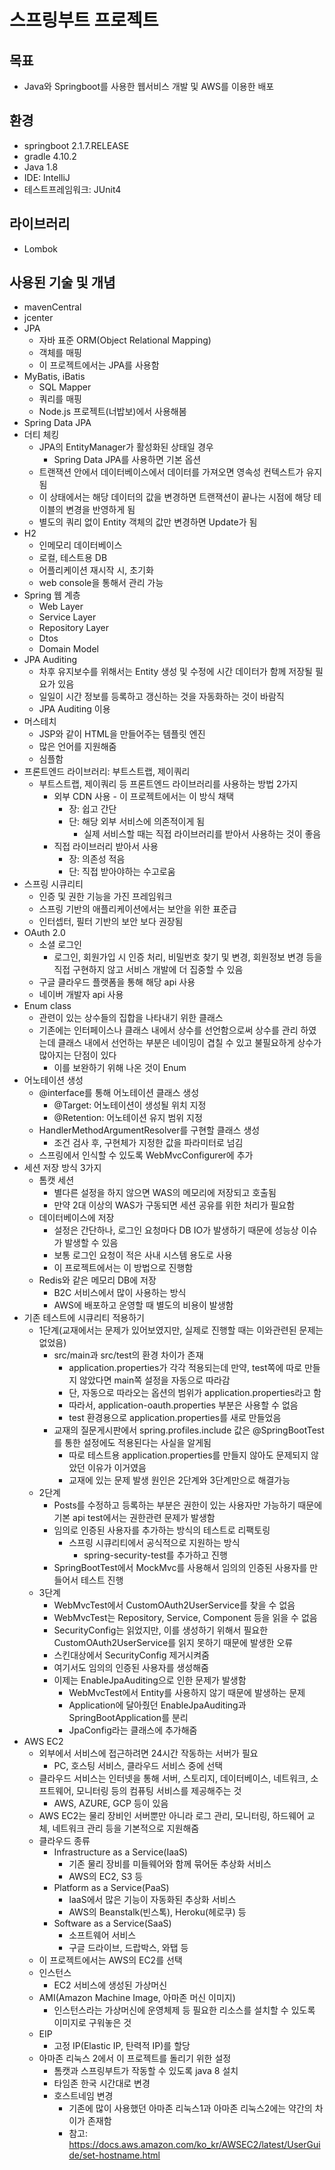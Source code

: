 # 스프링부트 프로젝트



## 목표

- Java와 Springboot를 사용한 웹서비스 개발 및 AWS를 이용한 배포

## 환경

- springboot 2.1.7.RELEASE
- gradle 4.10.2
- Java 1.8
- IDE: IntelliJ
- 테스트프레임워크: JUnit4

## 라이브러리

- Lombok

## 사용된 기술 및 개념

- mavenCentral
- jcenter
- JPA
  - 자바 표준 ORM(Object Relational Mapping)
  - 객체를 매핑
  - 이 프로젝트에서는 JPA를 사용함
- MyBatis, iBatis
  - SQL Mapper
  - 쿼리를 매핑
  - Node.js 프로젝트(너밥보)에서 사용해봄
- Spring Data JPA
- 더티 체킹
  - JPA의 EntityManager가 활성화된 상태일 경우
    - Spring Data JPA를 사용하면 기본 옵션
  - 트랜잭션 안에서 데이터베이스에서 데이터를 가져오면 영속성 컨텍스트가 유지됨
  - 이 상태에서는 해당 데이터의 값을 변경하면 트랜잭션이 끝나는 시점에 해당 테이블의 변경을 반영하게 됨
  - 별도의 쿼리 없이 Entity 객체의 값만 변경하면 Update가 됨
- H2
  - 인메모리 데이터베이스
  - 로컬, 테스트용 DB
  - 어플리케이션 재시작 시, 초기화
  - web console을 통해서 관리 가능
- Spring 웹 계층
  - Web Layer
  - Service Layer
  - Repository Layer
  - Dtos
  - Domain Model
- JPA Auditing
  - 차후 유지보수를 위해서는 Entity 생성 및 수정에 시간 데이터가 함께 저장될 필요가 있음
  - 일일이 시간 정보를 등록하고 갱신하는 것을 자동화하는 것이 바람직
  - JPA Auditing 이용
- 머스테치
  - JSP와 같이 HTML을 만들어주는 템플릿 엔진
  - 많은 언어를 지원해줌
  - 심플함
- 프론트엔드 라이브러리: 부트스트랩, 제이쿼리
  - 부트스트랩, 제이쿼리 등 프론트엔드 라이브러리를 사용하는 방법 2가지
    - 외부 CDN 사용 - 이 프로젝트에서는 이 방식 채택
      - 장: 쉽고 간단
      - 단: 해당 외부 서비스에 의존적이게 됨
        - 실제 서비스할 때는 직접 라이브러리를 받아서 사용하는 것이 좋음
    - 직접 라이브러리 받아서 사용
      - 장: 의존성 적음
      - 단: 직접 받아야하는 수고로움
- 스프링 시큐리티
  - 인증 및 권한 기능을 가진 프레임워크
  - 스프링 기반의 애플리케이션에서는 보안을 위한 표준급
  - 인터셉터, 필터 기반의 보안 보다 권장됨
- OAuth 2.0
  - 소셜 로그인
    - 로그인, 회원가입 시 인증 처리, 비밀번호 찾기 및 변경, 회원정보 변경 등을 직접 구현하지 않고 서비스 개발에 더 집중할 수 있음
  - 구글 클라우드 플랫폼을 통해 해당 api 사용
  - 네이버 개발자 api 사용
- Enum class
  - 관련이 있는 상수들의 집합을 나타내기 위한 클래스
  - 기존에는 인터페이스나 클래스 내에서 상수를 선언함으로써 상수를 관리 하였는데 클래스 내에서 선언하는 부분은 네이밍이 겹칠 수 있고 불필요하게 상수가 많아지는 단점이 있다
    - 이를 보완하기 위해 나온 것이 Enum
- 어노테이션 생성
  - @interface를 통해 어노테이션 클래스 생성
    - @Target: 어노테이션이 생성될 위치 지정
    - @Retention: 어노테이션 유지 범위 지정
  - HandlerMethodArgumentResolver를 구현할 클래스 생성
    - 조건 검사 후, 구현체가 지정한 값을 파라미터로 넘김
  - 스프링에서 인식할 수 있도록 WebMvcConfigurer에 추가
- 세션 저장 방식 3가지
  - 톰캣 세션
    - 별다른 설정을 하지 않으면 WAS의 메모리에 저장되고 호출됨
    - 만약 2대 이상의 WAS가 구동되면 세션 공유를 위한 처리가 필요함
  - 데이터베이스에 저장
    - 설정은 간단하나, 로그인 요청마다 DB IO가 발생하기 때문에 성능상 이슈가 발생할 수 있음
    - 보통 로그인 요청이 적은 사내 시스템 용도로 사용
    - 이 프로젝트에서는 이 방법으로 진행함
  - Redis와 같은 메모리 DB에 저장
    - B2C 서비스에서 많이 사용하는 방식
    - AWS에 배포하고 운영할 때 별도의 비용이 발생함
- 기존 테스트에 시큐리티 적용하기
  - 1단계(교재에서는 문제가 있어보였지만, 실제로 진행할 때는 이와관련된 문제는 없었음)
    - src/main과 src/test의 환경 차이가 존재
      - application.properties가 각각 적용되는데 만약, test쪽에 따로 만들지 않았다면 main쪽 설정을 자동으로 따라감
      - 단, 자동으로 따라오는 옵션의 범위가 application.properties라고 함
      - 따라서, application-oauth.properties 부분은 사용할 수 없음
      - test 환경용으로 application.properties를 새로 만들었음
    - 교재의 질문게시판에서 spring.profiles.include 값은 @SpringBootTest를 통한 설정에도 적용된다는 사실을 알게됨
      - 따로 테스트용 application.properties를 만들지 않아도 문제되지 않았던 이유가 이거였음
      - 교재에 있는 문제 발생 원인은 2단계와 3단계만으로 해결가능
  - 2단계
    - Posts를 수정하고 등록하는 부분은 권한이 있는 사용자만 가능하기 때문에 기본 api test에서는 권한관련 문제가 발생함
    - 임의로 인증된 사용자를 추가하는 방식의 테스트로 리팩토링
      - 스프링 시큐리티에서 공식적으로 지원하는 방식
        - spring-security-test를 추가하고 진행
    - SpringBootTest에서 MockMvc를 사용해서 임의의 인증된 사용자를 만들어서 테스트 진행
  - 3단계
    - WebMvcTest에서 CustomOAuth2UserService를 찾을 수 없음
    - WebMvcTest는 Repository, Service, Component 등을 읽을 수 없음
    - SecurityConfig는 읽었지만, 이를 생성하기 위해서 필요한 CustomOAuth2UserService를 읽지 못하기 때문에 발생한 오류
    - 스킨대상에서 SecurityConfig 제거시켜줌
    - 여기서도 임의의 인증된 사용자를 생성해줌
    - 이제는 EnableJpaAuditing으로 인한 문제가 발생함
      - WebMvcTest에서 Entity를 사용하지 않기 때문에 발생하는 문제
      - Application에 달아줬던 EnableJpaAuditing과 SpringBootApplication를 분리
      - JpaConfig라는 클래스에 추가해줌
- AWS EC2
  - 외부에서 서비스에 접근하려면 24시간 작동하는 서버가 필요
    - PC, 호스팅 서비스, 클라우드 서비스 중에 선택
  - 클라우드 서비스는 인터넷을 통해 서버, 스토리지, 데이터베이스, 네트워크, 소프트웨어, 모니터링 등의 컴퓨팅 서비스를 제공해주는 것
    - AWS, AZURE, GCP 등이 있음
  - AWS EC2는 물리 장비인 서버뿐만 아니라 로그 관리, 모니터링, 하드웨어 교체, 네트워크 관리 등을 기본적으로 지원해줌
  - 클라우드 종류
    - Infrastructure as a Service(IaaS)
      - 기존 물리 장비를 미들웨어와 함께 묶어둔 추상화 서비스
      - AWS의 EC2, S3 등
    - Platform as a Service(PaaS)
      - IaaS에서 많은 기능이 자동화된 추상화 서비스
      - AWS의 Beanstalk(빈스톡), Heroku(헤로쿠) 등
    - Software as a Service(SaaS)
      - 소프트웨어 서비스
      - 구글 드라이브, 드랍박스, 와탭 등
  - 이 프로젝트에서는 AWS의 EC2를 선택
  - 인스턴스
    - EC2 서비스에 생성된 가상머신
  - AMI(Amazon Machine Image, 아마존 머신 이미지)
    - 인스턴스라는 가상머신에 운영체제 등 필요한 리소스를 설치할 수 있도록 이미지로 구워놓은 것
  - EIP
    - 고정 IP(Elastic IP, 탄력적 IP)를 할당
  - 아마존 리눅스 2에서 이 프로젝트를 돌리기 위한 설정
    - 톰캣과 스프링부트가 작동할 수 있도록 java 8 설치
    - 타임존 한국 시간대로 변경
    - 호스트네임 변경
      - 기존에 많이 사용했던 아마존 리눅스1과 아마존 리눅스2에는 약간의 차이가 존재함
      - 참고: https://docs.aws.amazon.com/ko_kr/AWSEC2/latest/UserGuide/set-hostname.html



